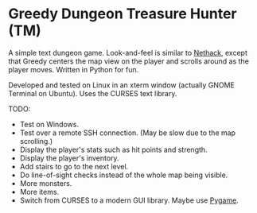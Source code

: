 Greedy Dungeon Treasure Hunter (TM)
===================================

A simple text dungeon game. Look-and-feel is similar to [Nethack](http://www.nethack.org/), except that Greedy centers the map view on the player and scrolls around as the player moves. Written in Python for fun.

Developed and tested on Linux in an xterm window (actually GNOME Terminal on Ubuntu). Uses the CURSES text library.

TODO:

* Test on Windows.
* Test over a remote SSH connection. (May be slow due to the map scrolling.)
* Display the player's stats such as hit points and strength.
* Display the player's inventory.
* Add stairs to go to the next level.
* Do line-of-sight checks instead of the whole map being visible.
* More monsters.
* More items.
* Switch from CURSES to a modern GUI library. Maybe use [Pygame](http://www.pygame.org/).

